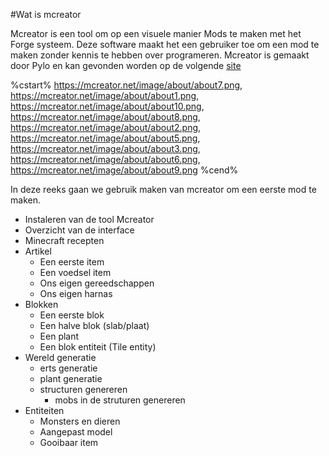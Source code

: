 #Wat is mcreator

Mcreator is een tool om op een visuele manier Mods te maken met het Forge systeem.
Deze software maakt het een gebruiker toe om een mod te maken zonder kennis te hebben over programeren.
Mcreator is gemaakt door Pylo en kan gevonden worden op de volgende  [site](https://mcreator.net)


%cstart%
https://mcreator.net/image/about/about7.png,
https://mcreator.net/image/about/about1.png,
https://mcreator.net/image/about/about10.png,
https://mcreator.net/image/about/about8.png,
https://mcreator.net/image/about/about2.png,
https://mcreator.net/image/about/about5.png,
https://mcreator.net/image/about/about3.png,
https://mcreator.net/image/about/about6.png,
https://mcreator.net/image/about/about9.png
%cend%

In deze reeks gaan we gebruik maken van mcreator om een eerste mod te maken.


- Instaleren van de tool Mcreator
- Overzicht van de interface
- Minecraft recepten
- Artikel
  - Een eerste item
  - Een voedsel item
  - Ons eigen gereedschappen
  - Ons eigen harnas
- Blokken
  - Een eerste blok
  - Een halve blok (slab/plaat)
  - Een plant
  - Een blok entiteit (Tile entity)
- Wereld generatie
  - erts generatie
  - plant generatie
  - structuren genereren
    - mobs in de struturen genereren
 - Entiteiten
    - Monsters en dieren
    - Aangepast model 
    - Gooibaar item
  
